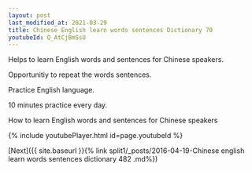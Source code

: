 ```yaml
---
layout: post
last_modified_at: 2021-03-29
title: Chinese English learn words sentences Dictionary 70 
youtubeId: Q_AtCjBmSsU
---
```

 
 
Helps to learn English words and sentences for Chinese speakers.

Opportunitiy to repeat the words sentences. 

Practice English language. 
 
10 minutes practice every day. 
 
How to learn English words and sentences for Chinese speakers 
 
{% include youtubePlayer.html id=page.youtubeId %}
 
 
[Next]({{ site.baseurl }}{% link  split1/_posts/2016-04-19-Chinese english learn words sentences dictionary 482 .md%})
 

